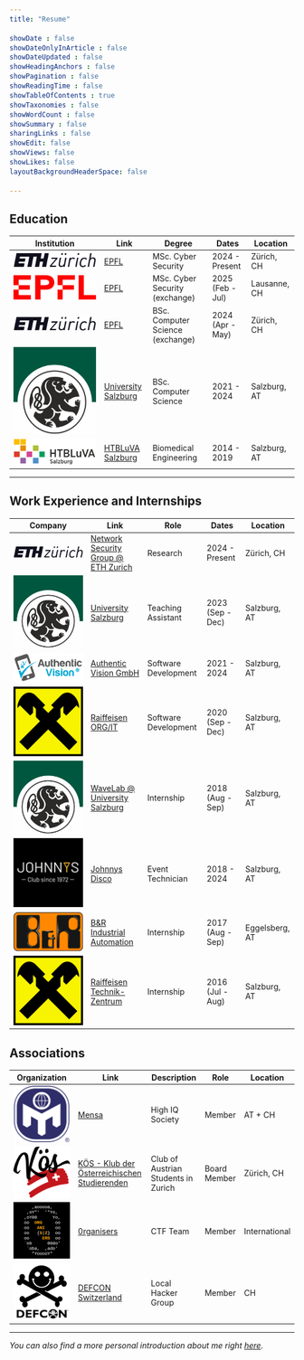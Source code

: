 ```yaml
---
title: "Resume"

showDate : false
showDateOnlyInArticle : false
showDateUpdated : false
showHeadingAnchors : false
showPagination : false
showReadingTime : false
showTableOfContents : true
showTaxonomies : false 
showWordCount : false
showSummary : false
sharingLinks : false
showEdit: false
showViews: false
showLikes: false
layoutBackgroundHeaderSpace: false

---
```


## Education

<table>
    <thead>
        <tr>
            <th>Institution</th>
            <th>Link</th>
            <th>Degree</th>
            <th>Dates</th>
            <th>Location</th>
        </tr>
    </thead>
    <tbody>
        <tr>
            <td><img class="customEntitityLogo" src="eth.svg"/></td>
            <td><a href="https://epfl.ch/" target="_blank">EPFL</a></td>
            <td>MSc. Cyber Security</td>
            <td>2024 - Present</td>
            <td>Zürich, CH</td>
        </tr>
        <tr>
            <td><img class="customEntitityLogo" src="epfl.svg"/></td>
            <td><a href="https://epfl.ch/" target="_blank">EPFL</a></td>
            <td>MSc. Cyber Security (exchange)</td>
            <td>2025 <br/> (Feb - Jul)</td>
            <td>Lausanne, CH</td>
        </tr>
        <tr>
            <td><img class="customEntitityLogo" src="eth.svg"/></td>
            <td><a href="https://epfl.ch/" target="_blank">EPFL</a></td>
            <td>BSc. Computer Science (exchange)</td>
            <td>2024 <br/> (Apr - May)</td>
            <td>Zürich, CH</td>
        </tr>        
        <tr>
            <td><img class="customEntitityLogo" src="plus.png"/></td>
            <td><a href="https://www.plus.ac.at/" target="_blank">University Salzburg</a></td>
            <td>BSc. Computer Science</td>
            <td>2021 - 2024</td>
            <td>Salzburg, AT</td>
        </tr>
        <tr>
            <td><img class="customEntitityLogo" src="htbluva.png"/></td>
            <td><a href="https://www.htl-salzburg.ac.at/" target="_blank">HTBLuVA Salzburg</a></td>
            <td>Biomedical Engineering</td>
            <td>2014 - 2019</td>
            <td>Salzburg, AT</td>
        </tr>
    </tbody>
</table>

---

## Work Experience and Internships

<table>
    <thead>
        <tr>
            <th>Company</th>
            <th>Link</th>
            <th>Role</th>
            <th>Dates</th>
            <th>Location</th>
        </tr>
    </thead>
    <tbody>
        <tr>
            <td><img class="customEntitityLogo" src="eth.svg"/></td>
            <td><a href="https://netsec.ethz.ch/" target="_blank">Network Security Group @ ETH Zurich</a></td>
            <td>Research</td>
            <td>2024 - Present</td>
            <td>Zürich, CH</td>
        </tr>
        <tr>
            <td><img class="customEntitityLogo" src="plus.png"/></td>
            <td><a href="https://www.plus.ac.at/" target="_blank">University Salzburg</a></td>
            <td>Teaching Assistant</td>
            <td>2023 <br/> (Sep - Dec)</td>
            <td>Salzburg, AT</td>
        </tr>
        <tr>
            <td><img class="customEntitityLogo" src="av.webp"/></td>
            <td><a href="https://authenticvision.com/" target="_blank">Authentic Vision GmbH</a></td>
            <td>Software Development</td>
            <td>2021 - 2024</td>
            <td>Salzburg, AT</td>
        </tr>
        <tr>
            <td><img class="customEntitityLogo" src="raiffeisen.svg"/></td>
            <td><a href="https://www.raiffeisen.at/" target="_blank">Raiffeisen ORG/IT</a></td>
            <td>Software Development</td>
            <td>2020 <br/> (Sep - Dec)</td>
            <td>Salzburg, AT</td>
        </tr>
        <tr>
            <td><img class="customEntitityLogo" src="plus.png"/></td>
            <td><a href="https://wavelab.at/" target="_blank">WaveLab @ University Salzburg</a></td>
            <td>Internship</td>
            <td>2018 <br/> (Aug - Sep)</td>
            <td>Salzburg, AT</td>
        </tr>
        <tr>
            <td><img class="customEntitityLogo" src="johnnys.jpg"/></td>
            <td><a href="https://www.johnnys.at" target="_blank">Johnnys Disco</a></td>
            <td>Event Technician</td>
            <td>2018 - 2024</td>
            <td>Salzburg, AT</td>
        </tr>
        <tr>
            <td><img class="customEntitityLogo" src="br.png"/></td>
            <td><a href="https://www.br-automation.com/" target="_blank">B&R Industrial Automation</a></td>
            <td>Internship</td>
            <td>2017 <br/> (Aug - Sep)</td>
            <td>Eggelsberg, AT</td>
        </tr>
        <tr>
            <td><img class="customEntitityLogo" src="raiffeisen.svg"/></td>
            <td><a href="https://www.raiffeisen.at/" target="_blank">Raiffeisen Technik-Zentrum</a></td>
            <td>Internship</td>
            <td>2016 (Jul - Aug)</td>
            <td>Salzburg, AT</td>
        </tr>
    </tbody>
</table>

## Associations

<table>
    <thead>
        <tr>
            <th>Organization</th>
            <th>Link</th>
            <th>Description</th>
            <th>Role</th>
            <th>Location</th>
        </tr>
    </thead>
    <tbody>
        <tr>
            <td><img class="customEntitityLogo" src="mensa.svg"/></td>
            <td><a href="https://www.mensa.at/" target="_blank">Mensa</a></td>
            <td>High IQ Society</td>
            <td>Member</td>
            <td>AT + CH</td>
        </tr>
        <tr>
            <td><img class="customEntitityLogo" src="koes.svg"/></td>
            <td><a href="https://www.koes.ch/" target="_blank">KÖS - Klub der Österreichischen Studierenden</a></td>
            <td>Club of Austrian Students in Zurich</td>
            <td>Board Member</td>
            <td>Zürich, CH</td>
        </tr>
        <tr>
            <td><img class="customEntitityLogo" src="organizers.webp"/></td>
            <td><a href="https://org.anize.rs/" target="_blank">0rganisers</a></td>
            <td>CTF Team</td>
            <td>Member</td>
            <td>International</td>
        </tr>
        <tr>
            <td><img class="customEntitityLogo" src="defcon.png"/></td>
            <td><a href="https://org.anize.rs/" target="_blank">DEFCON Switzerland</a></td>
            <td>Local Hacker Group</td>
            <td>Member</td>
            <td>CH</td>
        </tr>
    </tbody>
</table>

---

*You can also find a more personal introduction about me right [here](/aboutme/).*
